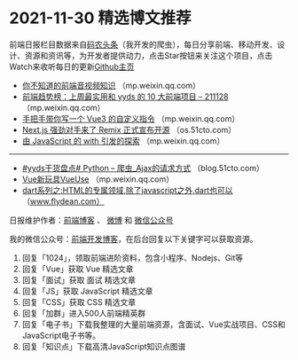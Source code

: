 # 2021-11-30 精选博文推荐

前端日报栏目数据来自[码农头条](http://hao.caibaojian.com.cn/)（我开发的爬虫），每日分享前端、移动开发、设计、资源和资讯等，为开发者提供动力，点击Star按钮来关注这个项目，点击Watch来收听每日的更新[Github主页](https://github.com/kujian/frontendDaily)
* [你不知道的前端音视频知识](https://mp.weixin.qq.com/s?__biz=Mzg2ODQ1OTExOA==&mid=2247495034&idx=1&sn=0a9cf2af214724bb9ae282decc475162) （mp.weixin.qq.com）
* [前端趋势榜：上周最实用和 yyds 的 10 大前端项目 &#8211; 211128](https://mp.weixin.qq.com/s?__biz=Mzg2NjI5NDcyOQ==&mid=2247485833&idx=1&sn=6ba7589e3d9af58040649f45f7c5ffc0) （mp.weixin.qq.com）
* [手把手带你写一个 Vue3 的自定义指令](https://mp.weixin.qq.com/s?__biz=MzIxNDc4MjEzNw==&mid=2247485848&idx=1&sn=0ae4213e47ba48a726081d45a44f4a5e) （mp.weixin.qq.com）
* [Next.js 强劲对手来了 Remix 正式宣布开源](https://os.51cto.com/art/202111/692828.htm) （os.51cto.com）
* [由 JavaScript 的 with 引发的探索](https://mp.weixin.qq.com/s?__biz=MzI1ODE4NzE1Nw==&mid=2247491207&idx=1&sn=f9e1dd74fac0091b9c5aaea23417a657) （mp.weixin.qq.com）

***
* [#yyds干货盘点# Python &#8211; 爬虫_Ajax的请求方式](https://blog.51cto.com/u_14607063/4715057) （blog.51cto.com）
* [Vue新玩具VueUse](https://mp.weixin.qq.com/s?__biz=MzI0MzIyMDM5Ng==&mid=2649840780&idx=1&sn=c477d381426b9db5158e4156342dcc1f) （mp.weixin.qq.com）
* [dart系列之:HTML的专属领域,除了javascript之外,dart也可以](http://www.flydean.com/20-dart-html/) （www.flydean.com）

日报维护作者：[前端博客](http://caibaojian.com.cn/) 、 [微博](http://weibo.com/kujian) 和 [微信公众号](https://open.weixin.qq.com/qr/code?username=caibaojian_com)

我的微信公众号：[前端开发博客](https://open.weixin.qq.com/qr/code?username=caibaojian_com)，在后台回复以下关键字可以获取资源。

1. 回复「1024」，领取前端进阶资料，包含小程序、Nodejs、Git等
2. 回复「Vue」获取 Vue 精选文章
3. 回复「面试」获取 面试 精选文章
4. 回复「JS」获取 JavaScript 精选文章
5. 回复「CSS」获取 CSS 精选文章
6. 回复「加群」进入500人前端精英群
7. 回复「电子书」下载我整理的大量前端资源，含面试、Vue实战项目、CSS和JavaScript电子书等。
8. 回复「知识点」下载高清JavaScript知识点图谱